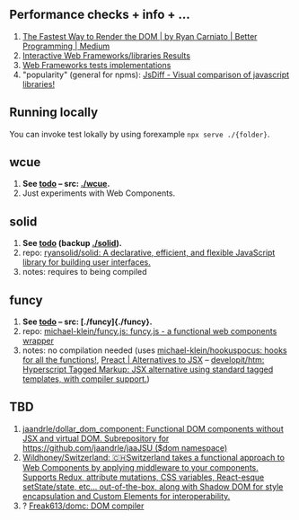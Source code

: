 ## Performance checks + info + …
1. [The Fastest Way to Render the DOM | by Ryan Carniato | Better Programming | Medium](https://medium.com/better-programming/the-fastest-way-to-render-the-dom-e3b226b15ca3)
  1. [Interactive Web Frameworks/libraries Results](https://krausest.github.io/js-framework-benchmark/2020/table_chrome_87.0.4280.66.html)
  1. [Web Frameworks tests implementations](https://github.com/krausest/js-framework-benchmark/tree/master/frameworks)
1. "popularity" (general for npms): [JsDiff - Visual comparison of javascript libraries!](https://jsdiff.dev/)

## Running locally
You can invoke test lokally by using forexample `npx serve ./{folder}`.

## wcue
1. **See [todo](https://refined-github-html-preview.kidonng.workers.dev/jaandrle/playground-generating-html-dom/raw/main/wcue/index.html) – src: [./wcue](./wcue).**
1. Just experiments with Web Components.

## solid
1. **See [todo](https://codesandbox.io/s/solid-simple-todos-tagged-template-literals-forked-2ek1q) (backup [./solid](./solid)).**
1. repo: [ryansolid/solid: A declarative, efficient, and flexible JavaScript library for building user interfaces.](https://github.com/ryansolid/solid)
1. notes: requires to being compiled

## funcy
1. **See [todo](https://refined-github-html-preview.kidonng.workers.dev/jaandrle/playground-generating-html-dom/raw/main/funcy/index.html) – src: [./funcy]{./funcy}.**
1. repo: [michael-klein/funcy.js: funcy.js - a functional web components wrapper](https://github.com/michael-klein/funcy.js)
1. notes: no compilation needed (uses [michael-klein/hookuspocus: hooks for all the functions!](https://github.com/michael-klein/hookuspocus), [Preact | Alternatives to JSX](https://preactjs.com/guide/v10/getting-started/#alternatives-to-jsx) – [developit/htm: Hyperscript Tagged Markup: JSX alternative using standard tagged templates, with compiler support.](https://github.com/developit/htm))

## TBD
1. [jaandrle/dollar_dom_component: Functional DOM components without JSX and virtual DOM. Subrepository for https://github.com/jaandrle/jaaJSU ($dom namespace)](https://github.com/jaandrle/dollar_dom_component)
1. [Wildhoney/Switzerland: 🇨🇭Switzerland takes a functional approach to Web Components by applying middleware to your components. Supports Redux, attribute mutations, CSS variables, React-esque setState/state, etc… out-of-the-box, along with Shadow DOM for style encapsulation and Custom Elements for interoperability.](https://github.com/Wildhoney/Switzerland)
1. ? [Freak613/domc: DOM compiler](https://github.com/Freak613/domc)